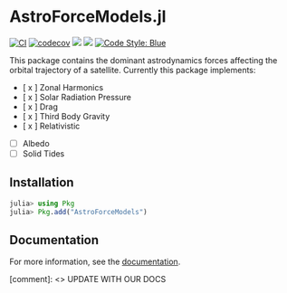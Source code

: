 # AstroForceModels.jl

[![CI](https://github.com/jmurphy6895/AstroForceModels.jl/actions/workflows/CI.yml/badge.svg?branch=master)](https://github.com/jmurphy6895/AstroForceModels.jl/actions/workflows/CI.yml?query=branch%3Amaster)
[![codecov](https://codecov.io/gh/jmurphy6895/AstroForceModels.jl/branch/main/graph/badge.svg?token=47G4OLV6PD)](https://codecov.io/gh/jmurphy6895/AstroForceModels.jl)
[![](https://img.shields.io/badge/docs-stable-blue.svg)][docs-stable-url]
[![](https://img.shields.io/badge/docs-dev-blue.svg)][docs-dev-url]
[![Code Style: Blue](https://img.shields.io/badge/code%20style-blue-4495d1.svg)](https://github.com/invenia/BlueStyle)



This package contains the dominant astrodynamics forces affecting the orbital trajectory of a satellite. Currently this package implements:
- [ x ] Zonal Harmonics
- [ x ] Solar Radiation Pressure
- [ x ] Drag
- [ x ] Third Body Gravity
- [ x ] Relativistic
- [ ] Albedo
- [ ] Solid Tides

## Installation

```julia
julia> using Pkg
julia> Pkg.add("AstroForceModels")
```

## Documentation

For more information, see the [documentation][docs-stable-url].

[comment]: <>  UPDATE WITH OUR DOCS

[docs-dev-url]: https://jmurphy6895.github.io/AstroForceModels.jl/stable/
[docs-stable-url]: https://jmurphy6895.github.io/AstroForceModels.jl/stable/

